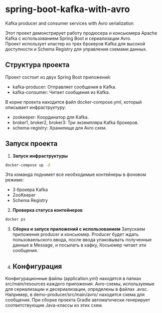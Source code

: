 # spring-boot-kafka-with-avro
Kafka producer and consumer services with Avro serialization

Этот проект демонстрирует работу продюсера и консьюмера Apache Kafka с использованием Spring Boot и сериализации Avro.    
Проект использует кластер из трех брокеров Kafka для высокой доступности и Schema Registry для управления схемами данных.


## Структура проекта
Проект состоит из двух Spring Boot приложений:
 - kafka-producer: Отправляет сообщения в Kafka.
 - kafka-consumer: Читает сообщения из Kafka.

В корне проекта находится файл docker-compose.yml, который описывает инфраструктуру:
 - zookeeper: Координатор для Kafka.
 - broker1, broker2, broker3: Три экземпляра Kafka брокеров.
 - schema-registry: Хранилище для Avro схем.

 ## Запуск проекта

1. **Запуск инфраструктуры**
```bash
docker-compose up -d
```
Эта команда поднимет все необходимые контейнеры в фоновом режиме:
- 3 брокера Kafka
- ZooKeeper
- Schema Registry

2. **Проверка статуса контейнеров**
```bash
docker ps
```

3. **Сборка и запуск приложений с использованием**
Запускаем приложения producer и консьюмер.
Producer будет ждать пользоваельского ввода, после ввода упаковывать полученные данные в Message, и посылать в кафку, Косьюмер читает эти сообщения.

4. ## Конфигурация
Конфигурационные файлы (application.yml) находятся в папках src/main/resources каждого приложения. 
Avro-схемы, используемые для сериализации и десериализации, определены в файлах .avsc. 
Например, в demo-producer/src/main/avro/ находится схема для сообщения. 
При сборке проекта Gradle автоматически генерирует соответствующие Java-классы из этих схем.





 
